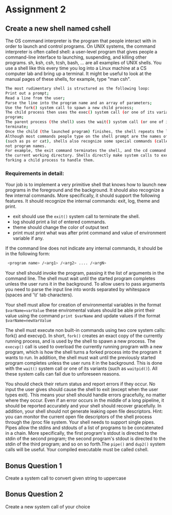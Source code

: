 # Assignment 2
## Create a new shell named cshell
The OS command interpreter is the program that people interact with in order to launch and control
programs. On UNIX systems, the command interpreter is often called shell: a user-level program that
gives people a command-line interface to launching, suspending, and killing other programs. sh, ksh,
csh, tcsh, bash, ... are all examples of UNIX shells. You use a shell like this every time you log into a
Linux machine at a CS computer lab and bring up a terminal. It might be useful to look at the manual
pages of these shells, for example, type "man csh".
```sh
The most rudimentary shell is structured as the following loop:
Print out a prompt;
Read a line from the user;
Parse the line into the program name and an array of parameters;
Use the fork() system call to spawn a new child process;
The child process then uses the exec() system call (or one of its variants) to launch the specified
program;
The parent process (the shell) uses the wait() system call (or one of its variants) to wait for the child to
terminate;
Once the child (the launched program) finishes, the shell repeats the loop by jumping to 1.
Although most commands people type on the shell prompt are the names of other UNIX programs
(such as ps or cat), shells also recognize some special commands (called internal commands) that are
not program names. 
For example, the exit command terminates the shell, and the cd command changes
the current working directory. Shells directly make system calls to execute these commands, instead of
forking a child process to handle them.
```
### Requirements in detail:
Your job is to implement a very primitive shell that knows how to launch new programs in the
foreground and the background. It should also recognize a few internal commands. More specifically, it
should support the following features.
It should recognize the internal commands: exit, log, theme and print. 
- exit should use the `exit()` system call to terminate the shell. 
- log should print a list of entered commands.
- theme should change the color of output text
- print must print what was after print command and value of environment variable if any.

If the command line does not indicate any internal commands, it should be in the following form:
```sh
 <program name> /<arg1> /<arg2> .... /<argN>
```
  
Your shell should invoke the program, passing it the list of arguments in the command line. The shell
must wait until the started program completes unless the user runs it in the background.
To allow users to pass arguments you need to parse the input line into words separated by whitespace
(spaces and '\t' tab characters).

Your shell must allow for creation of environmental variables in the format `$varName=varValue`
  these enviromental values should be able print their value using the command `print $varName` and 
  update values if the format `$varName=newVarValue`
  
The shell must execute non built-in commands using two core system calls: fork() and execvp(). 
  In short, `fork()` creates an exact copy of the currently running process, and is used by
the shell to spawn a new process. The `execvp()` call is used to overload the currently running program
with a new program, which is how the shell turns a forked process into the program it wants to run. In
addition, the shell must wait until the previously started program completes unless the user runs it in
the background. This is done with the `wait()` system call or one of its variants (such as
`waitpid()`). All these system calls can fail due to unforeseen reasons.

You should check their return status and report errors if they occur.
No input the user gives should cause the shell to exit (except when the user types exit). This
means your shell should handle errors gracefully, no matter where they occur. Even if an error occurs in
the middle of a long pipeline, it should be reported accurately and your shell should recover gracefully.
In addition, your shell should not generate leaking open file descriptors. Hint: you can monitor the
current open file descriptors of the shell process through the /proc file system.
Your shell needs to support single pipes. Pipes allow the stdins and stdouts of a list of programs to be
concatenated in a chain. More specifically, the first program's stdout is directed to the stdin of the
second program; the second program's stdout is directed to the stdin of the third program; and so on so
forth.The `pipe()` and `dup2()` system calls will be useful.
Your compiled executable must be called cshell.

## Bonus Question 1
Create a system call to convert given string to uppercase
## Bonus Question 2
Create a new system call of your choice
